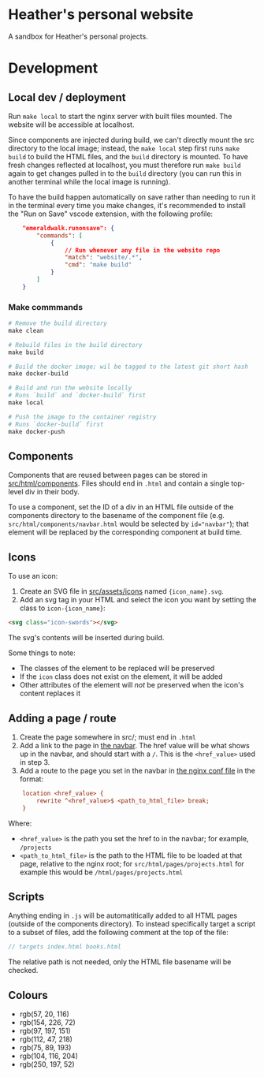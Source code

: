 # Heather's personal website

A sandbox for Heather's personal projects.

# Development

## Local dev / deployment

Run `make local` to start the nginx server with built files mounted. The website will be accessible at localhost.

Since components are injected during build, we can't directly mount the src directory to the local image; instead, the `make local` step first runs `make build` to build the HTML files, and the `build` directory is mounted. To have fresh changes reflected at localhost, you must therefore run `make build` again to get changes pulled in to the `build` directory (you can run this in another terminal while the local image is running).

To have the build happen automatically on save rather than needing to run it in the terminal every time you make changes, it's recommended to install the "Run on Save" vscode extension, with the following profile:

```json
    "emeraldwalk.runonsave": {
        "commands": [
            {
                // Run whenever any file in the website repo
                "match": "website/.*",
                "cmd": "make build"
            }
        ]
    }
```

### Make commmands

```makefile
# Remove the build directory
make clean

# Rebuild files in the build directory
make build

# Build the docker image; wil be tagged to the latest git short hash
make docker-build

# Build and run the website locally
# Runs `build` and `docker-build` first
make local

# Push the image to the container registry
# Runs `docker-build` first
make docker-push
```

## Components

Components that are reused between pages can be stored in [src/html/components](src/html/components). Files should end in `.html` and contain a single top-level div in their body. 

To use a component, set the ID of a div in an HTML file outside of the components directory to the basename of the component file (e.g. `src/html/components/navbar.html` would be selected by `id="navbar"`); that element will be replaced by the corresponding component at build time.

## Icons

To use an icon:

1. Create an SVG file in [src/assets/icons](src/assets/icons) named `{icon_name}.svg`.
2. Add an svg tag in your HTML and select the icon you want by setting the class to `icon-{icon_name}`:

```html
<svg class="icon-swords"></svg>
```

The svg's contents will be inserted during build.

Some things to note:

- The classes of the element to be replaced will be preserved
- If the `icon` class does not exist on the element, it will be added
- Other attributes of the element will _not_ be preserved when the icon's content replaces it

## Adding a page / route

1. Create the page somewhere in src/; must end in `.html`
2. Add a link to the page in [the navbar](src/html/components/navbar.html). The href value will be what shows up in the navbar, and should start with a `/`. This is the `<href_value>`  used in step 3.
3. Add a route to the page you set in the navbar in [the nginx conf file](ehatherward.dev.conf) in the format:

```ini
    location <href_value> {
        rewrite ^<href_value>$ <path_to_html_file> break;
    }
```

Where:

- `<href_value>` is the path you set the href to in the navbar; for example, `/projects`
- `<path_to_html_file>` is the path to the HTML file to be loaded at that page, relative to the nginx root; for `src/html/pages/projects.html` for example this would be `/html/pages/projects.html`

## Scripts

Anything ending in `.js` will be automatitically added to all HTML pages (outside of the components directory). To instead specifically target a script to a subset of files, add the following comment at the top of the file:

```js
// targets index.html books.html
```

The relative path is not needed, only the HTML file basename will be checked.

## Colours

- rgb(57, 20, 116)
- rgb(154, 226, 72)
- rgb(97, 197, 151)
- rgb(112, 47, 218)
- rgb(75, 89, 193)
- rgb(104, 116, 204)
- rgb(250, 197, 52)
